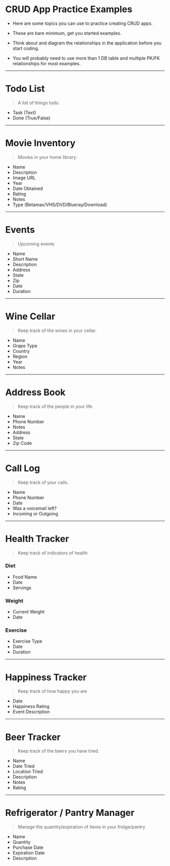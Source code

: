 
# CRUD App Practice Examples

* Here are some topics you can use to practice creating CRUD apps.

* These are bare minimum, get you started examples.

* Think about and diagram the relationships in the application before you start coding.

* You will probably need to use more than 1 DB table and multiple PK/FK relationships for most examples.

---

# Todo List

> A list of things todo.

* Task (Text)
* Done (True/False)

---

# Movie Inventory

> Movies in your home library.

* Name
* Description
* Image URL
* Year
* Date Obtained
* Rating
* Notes
* Type (Betamax/VHS/DVD/Blueray/Download)

---

# Events

> Upcoming events

* Name
* Short Name
* Description
* Address
* State
* Zip
* Date
* Duration

---

# Wine Cellar

> Keep track of the wines in your cellar.

* Name
* Grape Type
* Country
* Region
* Year
* Notes

---

# Address Book

> Keep track of the people in your life

* Name
* Phone Number
* Notes
* Address
* State
* Zip Code

---

# Call Log

> Keep track of your calls.

* Name
* Phone Number
* Date
* Was a voicemail left?
* Incoming or Outgoing

---

# Health Tracker

> Keep track of indicators of health

### Diet

* Food Name
* Date
* Servings

### Weight

* Current Weight
* Date

### Exercise

* Exercise Type
* Date
* Duration

---

# Happiness Tracker

> Keep track of how happy you are

* Date
* Happiness Rating
* Event Description

---

# Beer Tracker

> Keep track of the beers you have tried.

* Name
* Date Tried
* Location Tried
* Description
* Notes
* Rating

---

# Refrigerator / Pantry Manager

> Manage the quantity/expiration of items in your fridge/pantry

* Name
* Quantity
* Purchase Date
* Expiration Date
* Description
